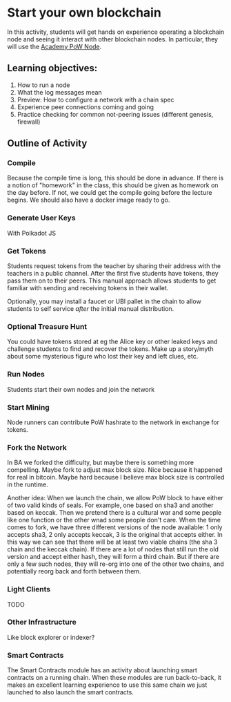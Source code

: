 # Start your own blockchain

In this activity, students will get hands on experience operating a blockchain node and seeing it interact with other blockchain nodes.
In particular, they will use the [Academy PoW Node](https://github.com/Polkadot-Blockchain-Academy/Academy-PoW).

## Learning objectives:

1.  How to run a node
1.  What the log messages mean
1.  Preview: How to configure a network with a chain spec
1.  Experience peer connections coming and going
1.  Practice checking for common not-peering issues (different genesis, firewall)

## Outline of Activity

### Compile

Because the compile time is long, this should be done in advance.
If there is a notion of "homework" in the class, this should be given as homework on the day before.
If not, we could get the compile going before the lecture begins.
We should also have a docker image ready to go.

### Generate User Keys

With Polkadot JS

### Get Tokens

Students request tokens from the teacher by sharing their address with the teachers in a public channel.
After the first five students have tokens, they pass them on to their peers.
This manual approach allows students to get familiar with sending and receiving tokens in their wallet.

Optionally, you may install a faucet or UBI pallet in the chain to allow students to self service _after_ the initial manual distribution.

### Optional Treasure Hunt

You could have tokens stored at eg the Alice key or other leaked keys and challenge students to find and recover the tokens.
Make up a story/myth about some mysterious figure who lost their key and left clues, etc.

### Run Nodes

Students start their own nodes and join the network

### Start Mining

Node runners can contribute PoW hashrate to the network in exchange for tokens.

### Fork the Network

In BA we forked the difficulty, but maybe there is something more compelling. Maybe fork to adjust max block size. Nice because it happened for real in bitcoin. Maybe hard because I believe max block size is controlled in the runtime.

Another idea:
When we launch the chain, we allow PoW block to have either of two valid kinds of seals. For example, one based on sha3 and another based on keccak. Then we pretend there is a cultural war and some people like one function or the other wnad some people don't care. When the time comes to fork, we have three different versions of the node available: 1 only accepts sha3, 2 only accepts keccak, 3 is the original that accepts either. In this way we can see that there will be at least two viable chains (the sha 3 chain and the keccak chain). If there are a lot of nodes that still run the old version and accept either hash, they will form a third chain. But if there are only a few such nodes, they will re-org into one of the other two chains, and potentially reorg back and forth between them.

### Light Clients

TODO

### Other Infrastructure

Like block explorer or indexer?

### Smart Contracts

The Smart Contracts module has an activity about launching smart contracts on a running chain.
When these modules are run back-to-back, it makes an excellent learning experience to use this same chain we just launched to also launch the smart contracts.
